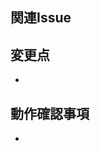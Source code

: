 ## 関連Issue
<!-- 関連するIssue番号やチケット番号を記述してください (例: Fixes #123, Relates to #456) -->

## 変更点
<!-- 変更内容、背景、目的、及び実施した具体的な変更点を記載してください -->
- 

## 動作確認事項
<!-- 実施した動作確認の内容を箇条書きで記載してください -->
- 
